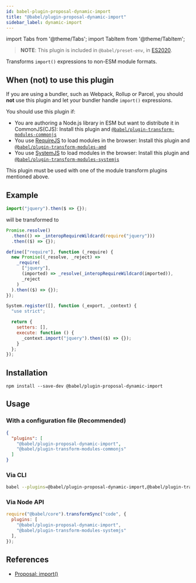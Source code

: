 ```yaml
---
id: babel-plugin-proposal-dynamic-import
title: "@babel/plugin-proposal-dynamic-import"
sidebar_label: dynamic-import
---
```


import Tabs from '@theme/Tabs';
import TabItem from '@theme/TabItem';

> **NOTE**: This plugin is included in `@babel/preset-env`, in [ES2020](https://github.com/tc39/proposals/blob/master/finished-proposals.md).

Transforms `import()` expressions to non-ESM module formats.

## When (not) to use this plugin

If you are using a bundler, such as Webpack, Rollup or Parcel, you should **not** use this plugin and let your bundler handle `import()` expressions.

You should use this plugin if:
- You are authoring a Node.js library in ESM but want to distribute it in CommonJS(CJS): Install this plugin and [`@babel/plugin-transform-modules-commonjs`](./plugin-transform-modules-commonjs.md)
- You use [RequireJS](https://requirejs.org) to load modules in the browser: Install this plugin and [`@babel/plugin-transform-modules-amd`](./plugin-transform-modules-amd.md)
- You use [SystemJS](https://github.com/systemjs/systemjs) to load modules in the browser: Install this plugin and [`@babel/plugin-transform-modules-systemjs`](./plugin-transform-modules-systemjs.md)

This plugin must be used with one of the module transform plugins mentioned above.

## Example
```js title="input.js"
import("jquery").then($ => {});
```

will be transformed to

<Tabs>
  <TabItem value="commonjs" label="CommonJS" default>

  ```js title="output.js"
  Promise.resolve()
    .then(() => _interopRequireWildcard(require("jquery")))
    .then(($) => {});
  ```
  </TabItem>
  <TabItem value="amd" label="AMD">

  ```js title="output.js"
  define(["require"], function (_require) {
    new Promise((_resolve, _reject) =>
      _require(
        ["jquery"],
        (imported) => _resolve(_interopRequireWildcard(imported)),
        _reject
      )
    ).then(($) => {});
  });
  ```
  </TabItem>
  <TabItem value="systemjs" label="SystemJS">

  ```js title="output.js"
  System.register([], function (_export, _context) {
    "use strict";

    return {
      setters: [],
      execute: function () {
        _context.import("jquery").then(($) => {});
      }
    };
  });
  ```
  </TabItem>
</Tabs>

## Installation

```shell npm2yarn
npm install --save-dev @babel/plugin-proposal-dynamic-import
```

## Usage

### With a configuration file (Recommended)

```json title="babel.config.json"
{
  "plugins": [
    "@babel/plugin-proposal-dynamic-import",
    "@babel/plugin-transform-modules-commonjs"
  ]
}
```

### Via CLI

```sh title="Shell"
babel --plugins=@babel/plugin-proposal-dynamic-import,@babel/plugin-transform-modules-amd script.js
```

### Via Node API

```js title="JavaScript"
require("@babel/core").transformSync("code", {
  plugins: [
    "@babel/plugin-proposal-dynamic-import",
    "@babel/plugin-transform-modules-systemjs"
  ],
});
```

## References

- [Proposal: import()](https://github.com/tc39/proposal-dynamic-import)
